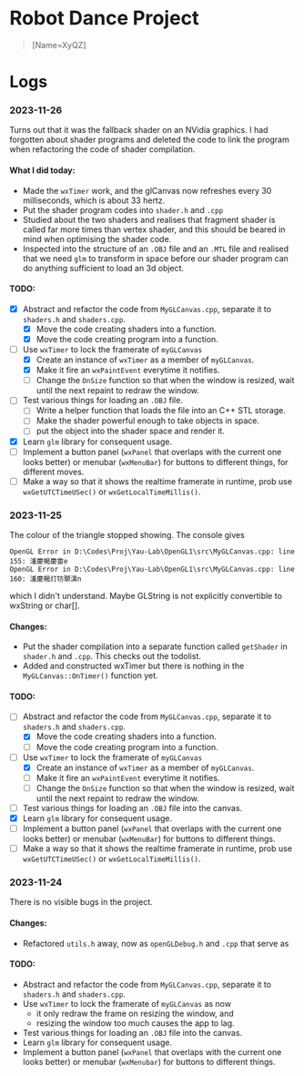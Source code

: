 # <big>Robot Dance Project</big>
> [Name=XyQZ]


# Logs

### 2023-11-26
Turns out that it was the fallback shader on an NVidia graphics. I had forgotten about shader programs and deleted the code to link the program when refactoring the code of shader compilation.
#### What I did today:
 * Made the `wxTimer` work, and the glCanvas now refreshes every 30 milliseconds, which is about 33 hertz.
 * Put the shader program codes into `shader.h` and `.cpp`
 * Studied about the two shaders and realises that fragment shader is called far more times than vertex shader, and this should be beared in mind when optimising the shader code.
 * Inspected into the structure of an `.OBJ` file and an `.MTL` file and realised that we need `glm` to transform in space before our shader program can do anything sufficient to load an 3d object.
#### TODO:
 * [x] Abstract and refactor the code from `MyGLCanvas.cpp`, separate it to `shaders.h` and `shaders.cpp`.
   * [x] Move the code creating shaders into a function.
   * [x] Move the code creating program into a function.
 * [ ] Use `wxTimer` to lock the framerate of `myGLCanvas`
   * [x] Create an instance of `wxTimer` as a member of `myGLCanvas`.
   * [x] Make it fire an `wxPaintEvent` everytime it notifies.
   * [ ] Change the `OnSize` function so that when the window is resized, wait until the next repaint to redraw the window.
 * [ ] Test various things for loading an `.OBJ` file.
   * [ ] Write a helper function that loads the file into an C++ STL storage.
   * [ ] Make the shader powerful enough to take objects in space.
   * [ ] put the object into the shader space and render it.
 * [x] Learn `glm` library for consequent usage.
 * [ ] Implement a button panel (`wxPanel` that overlaps with the current one looks better) or menubar (`wxMenuBar`) for buttons to different things, for different moves.
 * [ ] Make a way so that it shows the realtime framerate in runtime, prob use `wxGetUTCTimeUSec()` or `wxGetLocalTimeMillis()`.

### 2023-11-25

The colour of the triangle stopped showing. The console gives
```
OpenGL Error in D:\Codes\Proj\Yau-Lab\OpenGL1\src\MyGLCanvas.cpp: line 155: 湩慶楬⁤慶畬e
OpenGL Error in D:\Codes\Proj\Yau-Lab\OpenGL1\src\MyGLCanvas.cpp: line 160: 湩慶楬⁤灯牥瑡潩n
```
which I didn't understand. Maybe GLString is not explicitly convertible to wxString or char[].

#### Changes:
 * Put the shader compilation into a separate function called `getShader` in `shader.h` and `.cpp`. This checks out the todolist.
 * Added and constructed wxTimer but there is nothing in the `MyGLCanvas::OnTimer()` function yet.
#### TODO:
 * [ ] Abstract and refactor the code from `MyGLCanvas.cpp`, separate it to `shaders.h` and `shaders.cpp`.
   * [x] Move the code creating shaders into a function.
   * [ ] Move the code creating program into a function.
 * [ ] Use `wxTimer` to lock the framerate of `myGLCanvas`
   * [x] Create an instance of `wxTimer` as a member of `myGLCanvas`.
   * [ ] Make it fire an `wxPaintEvent` everytime it notifies.
   * [ ] Change the `OnSize` function so that when the window is resized, wait until the next repaint to redraw the window.
 * [ ] Test various things for loading an `.OBJ` file into the canvas.
 * [x] Learn `glm` library for consequent usage.
 * [ ] Implement a button panel (`wxPanel` that overlaps with the current one looks better) or menubar (`wxMenuBar`) for buttons to different things.
 * [ ] Make a way so that it shows the realtime framerate in runtime, prob use `wxGetUTCTimeUSec()` or `wxGetLocalTimeMillis()`.
### 2023-11-24

There is no visible bugs in the project. 
#### Changes:
 * Refactored `utils.h` away, now as `openGLDebug.h` and `.cpp` that serve as 
#### TODO:
 * Abstract and refactor the code from `MyGLCanvas.cpp`, separate it to `shaders.h` and `shaders.cpp`.
 * Use `wxTimer` to lock the framerate of `myGLCanvas` as now
   * it only redraw the frame on resizing the window, and 
   * resizing the window too much causes the app to lag.
 * Test various things for loading an `.OBJ` file into the canvas.
 * Learn `glm` library for consequent usage.
 * Implement a button panel (`wxPanel` that overlaps with the current one looks better) or menubar (`wxMenubar`) for buttons to different things.